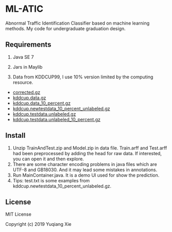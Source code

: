 # ML-ATIC
Abnormal Traffic Identification Classifier based on machine learning methods. My code for undergraduate graduation design.

## Requirements

1. Java SE 7

2. Jars in Maylib

3. Data from KDDCUP99, I use 10% version limited by the computing resource.

- [corrected.gz](https://github.com/IndexFziQ/ML-ATIC/blob/master/corrected.gz) 
- [kddcup.data.gz](https://github.com/IndexFziQ/ML-ATIC/blob/master/kddcup.data.gz) 
- [kddcup.data_10_percent.gz](https://github.com/IndexFziQ/ML-ATIC/blob/master/kddcup.data_10_percent.gz) 
- [kddcup.newtestdata_10_percent_unlabeled.gz](https://github.com/IndexFziQ/ML-ATIC/blob/master/kddcup.newtestdata_10_percent_unlabeled.gz) 
- [kddcup.testdata.unlabeled.gz](https://github.com/IndexFziQ/ML-ATIC/blob/master/kddcup.testdata.unlabeled.gz)
- [kddcup.testdata.unlabeled_10_percent.gz](https://github.com/IndexFziQ/ML-ATIC/blob/master/kddcup.testdata.unlabeled_10_percent.gz)   

## Install

1. Unzip TrainAndTest.zip and Model.zip in data file. Train.arff and Test.arff had been preprocessed by adding the head for raw data. If interested, you can open it and then explore.
2. There are some character encoding problems in java files which are UTF-8 and GB18030. And it may lead some mistakes in annotations.
3. Run MainContainer.java. It is a demo UI used for show the prediction.
4. Tips: test.txt is some examples from kddcup.newtestdata_10_percent_unlabeled.gz.

## License

MIT License

Copyright (c) 2019 Yuqiang Xie
